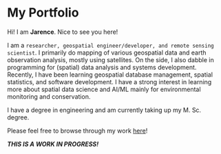 # My Portfolio

Hi! I am **Jarence**. Nice to see you here!

I am a `researcher, geospatial engineer/developer, and remote sensing scientist`. I primarily do mapping of various geospatial data and earth observation analysis, mostly using satellites. On the side, I also dabble in programming for (spatial) data analysis and systems development. Recently, I have been learning geospatial database management, spatial statistics, and software development. I have a strong interest in learning more about spatial data science and AI/ML mainly for environmental monitoring and conservation.

I have a degree in engineering and am currently taking up my M. Sc. degree.

Please feel free to browse through my work [here](https://jarencecasisirano.github.io/jdcasisirano-portfolio/)!

_**THIS IS A WORK IN PROGRESS!**_
